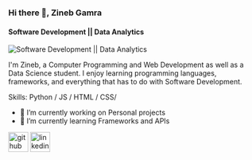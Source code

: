 ### Hi there 👋, Zineb Gamra
#### Software Development || Data Analytics 
![Software Development || Data Analytics ](https://www.linkedin.com/in/zineb-gamra/)

I'm Zineb, a Computer Programming and Web Development as well as a Data Science student. I enjoy learning programming languages, frameworks, and everything that has to do with Software Development.

Skills: Python / JS / HTML / CSS/ 

- 🔭 I’m currently working on Personal projects 
- 🌱 I’m currently learning Frameworks and APIs 


[<img src='https://cdn.jsdelivr.net/npm/simple-icons@3.0.1/icons/github.svg' alt='github' height='40'>](https://github.com/zigmr)  [<img src='https://cdn.jsdelivr.net/npm/simple-icons@3.0.1/icons/linkedin.svg' alt='linkedin' height='40'>](https://www.linkedin.com/in/https://www.linkedin.com/in/zineb-gamra//)  

